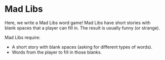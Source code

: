 # Mad Libs
Here, we write a Mad Libs word game! Mad Libs have short stories with blank spaces that a player can fill in. The result is usually funny (or strange).

Mad Libs require:
* A short story with blank spaces (asking for different types of words).
* Words from the player to fill in those blanks.
